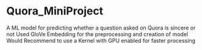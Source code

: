 # Quora_MiniProject
A ML model for predicting whether a question asked on Quora is sincere or not
 Used GloVe Embedding for the preprocessing and creation of model
 Would Recommend to use a Kernel with GPU enabled for faster processing
